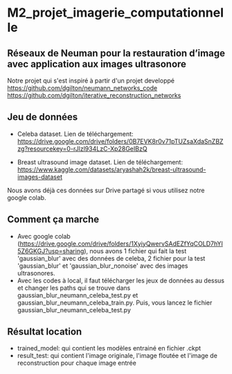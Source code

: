 # M2_projet_imagerie_computationnelle
## Réseaux de Neuman pour la restauration d’image avec application aux images ultrasonore

Notre projet qui s'est inspiré à partir d'un projet developpé 
https://github.com/dgilton/neumann_networks_code  
https://github.com/dgilton/iterative_reconstruction_networks

## Jeu de données
- Celeba dataset. Lien de téléchargement: 
https://drive.google.com/drive/folders/0B7EVK8r0v71pTUZsaXdaSnZBZzg?resourcekey=0-rJlzl934LzC-Xp28GeIBzQ

- Breast ultrasound image dataset. Lien de téléchargement: 
https://www.kaggle.com/datasets/aryashah2k/breast-ultrasound-images-dataset 

Nous avons déjà ces données sur Drive partagé si vous utilisez notre google colab.

## Comment ça marche
- Avec google colab (https://drive.google.com/drive/folders/1XyiyQwervSAdEZfYqCOLD7hYI5Z6GKGJ?usp=sharing), nous avons 1 fichier qui fait la test 'gaussian_blur' avec des données de celeba, 2 fichier pour la test 'gaussian_blur' et 'gaussian_blur_nonoise' avec des images ultrasonores.
- Avec les codes à local, il faut télécharger les jeux de données au dessus et changer les paths qui se trouve dans gaussian_blur_neumann_celeba_test.py et gaussian_blur_neumann_celeba_train.py. Puis, vous lancez le fichier gaussian_blur_neumann_celeba_test.py

## Résultat location
- trained_model: qui contient les modèles entrainé en fichier .ckpt
- result_test: qui contient l'image originale, l'image floutée et l'image de reconstruction pour chaque image entrée

